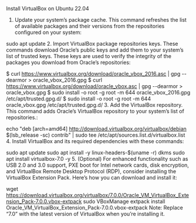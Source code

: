 Install VirtualBox on Ubuntu 22.04
1. Update your system’s package cache. This command refreshes the list of available packages and their versions from the repositories configured on your system:

sudo apt update
2. Import VirtualBox package repositories keys. These commands download Oracle’s public keys and add them to your system’s list of trusted keys. These keys are used to verify the integrity of the packages you download from Oracle’s repositories:

$ curl https://www.virtualbox.org/download/oracle_vbox_2016.asc | gpg --dearmor > oracle_vbox_2016.gpg
$ curl https://www.virtualbox.org/download/oracle_vbox.asc | gpg --dearmor > oracle_vbox.gpg
$ sudo install -o root -g root -m 644 oracle_vbox_2016.gpg /etc/apt/trusted.gpg.d/
$ sudo install -o root -g root -m 644 oracle_vbox.gpg /etc/apt/trusted.gpg.d/
3. Add the VirtualBox repository. This command adds Oracle’s VirtualBox repository to your system’s list of repositories.:

echo "deb [arch=amd64] http://download.virtualbox.org/virtualbox/debian $(lsb_release -sc) contrib" | sudo tee /etc/apt/sources.list.d/virtualbox.list
4. Install VirtualBox and its required dependencies with these commands:

sudo apt update
sudo apt install -y linux-headers-$(uname -r) dkms
sudo apt install virtualbox-7.0 -y
5. (Optional) For enhanced functionality such as USB 2.0 and 3.0 support, PXE boot for Intel network cards, disk encryption, and VirtualBox Remote Desktop Protocol (RDP), consider installing the VirtualBox Extension Pack. Here’s how you can download and install it:

wget https://download.virtualbox.org/virtualbox/7.0.0/Oracle_VM_VirtualBox_Extension_Pack-7.0.0.vbox-extpack
sudo VBoxManage extpack install Oracle_VM_VirtualBox_Extension_Pack-7.0.0.vbox-extpack
Note: Replace “7.0” with the latest version of VirtualBox when you’re installing it.
